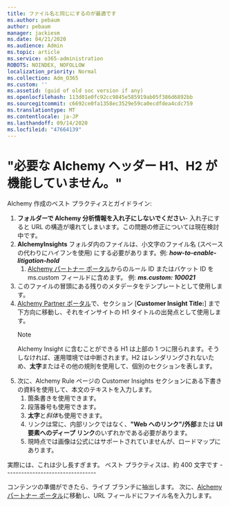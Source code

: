 ```yaml
---
title: ファイル名と同じにするのが最適です
ms.author: pebaum
author: pebaum
manager: jackiesm
ms.date: 04/21/2020
ms.audience: Admin
ms.topic: article
ms.service: o365-administration
ROBOTS: NOINDEX, NOFOLLOW
localization_priority: Normal
ms.collection: Adm_O365
ms.custom: ''
ms.assetid: (guid of old soc version if any)
ms.openlocfilehash: 113d01e0fc92cc9845e585919ab05f386d6892bb
ms.sourcegitcommit: c6692ce0fa1358ec3529e59ca0ecdfdea4cdc759
ms.translationtype: MT
ms.contentlocale: ja-JP
ms.lasthandoff: 09/14/2020
ms.locfileid: "47664139"
---
```

# <a name="required-alchemy-header-h1-h2s-dont-work"></a>"必要な Alchemy ヘッダー H1、H2 が機能していません。"
Alchemy 作成のベスト プラクティスとガイドライン:

1. **フォルダーで Alchemy 分析情報を入れ子にしないでください**- 入れ子にすると URL の構造が壊れてしまいます。この問題の修正については現在検討中です。
1. **AlchemyInsights** フォルダ内のファイルは、小文字のファイル名 (スペースの代わりにハイフンを使用) にする必要があります。例:  ***how-to-enable-litigation-hold***
    1. [Alchemy パートナー ポータル](https://alchemyportal.azurewebsites.net)からのルール ID またはバケット ID を ms.custom フィールドに含めます。 例:  ***ms.custom: 100021***
1. このファイルの冒頭にある残りのメタデータをテンプレートとして使用します。
1. [Alchemy Partner ポータル](https://alchemyportal.azurewebsites.net)で、セクション [**Customer Insight Title:**] まで下方向に移動し、それをインサイトの H1 タイトルの出発点として使用します。 
    > [!NOTE]
    > Alchemy Insight に含むことができる H1 は上部の 1 つに限られます。そうしなければ、運用環境では中断されます。H2 はレンダリングされないため、**太字**またはその他の規則を使用して、個別のセクションを表します。
1. 次に、Alchemy Rule ページの Customer Insights セクションにある下書きの資料を使用して、本文のテキストを入力します。
    1. 箇条書きを使用できます。
    1. 段落番号も使用できます。
    1. **太字**と*斜体*も使用できます。
    1. リンクは常に、内部リンクではなく、**"Web へのリンク"/外部**または **UI 要素へのディープ リンク**のいずれかである必要があります。
    1. 現時点では画像は公式にはサポートされていませんが、ロードマップにあります。

実際には、これは少し長すぎます。 ベスト プラクティスは、約 400 文字です ---------------------------------

コンテンツの準備ができたら、ライブ ブランチに抽出します。 次に、[Alchemy パートナー ポータル](https://alchemyportal.azurewebsites.net)に移動し、URL フィールドにファイル名を入力します。 